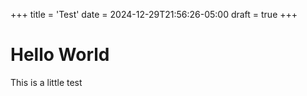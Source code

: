 +++
title = 'Test'
date = 2024-12-29T21:56:26-05:00
draft = true
+++


# Hello World

This is a little test 